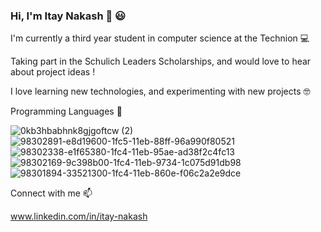 ### Hi, I'm Itay Nakash 👋 :smiley:

I'm currently a third year student in computer science at the Technion 💻

Taking part in the Schulich Leaders Scholarships, and would love to hear about project ideas ! 

I love learning new technologies, and experimenting with new projects 🤓


Programming Languages 🚀

![0kb3hbabhnk8gjgoftcw (2)](https://user-images.githubusercontent.com/61385424/169694308-5556ab84-4ee1-4b8b-91b6-f274b8ab576d.png)
![98302891-e8d19600-1fc5-11eb-88ff-96a990f80521](https://user-images.githubusercontent.com/61385424/111904582-5bf91780-8a50-11eb-90db-85b929637c98.png)
![98302338-e1f65380-1fc4-11eb-95ae-ad38f2c4fc13](https://user-images.githubusercontent.com/61385424/111904580-5b608100-8a50-11eb-8f34-1fdfeab4ae6f.png)
![98302169-9c398b00-1fc4-11eb-9734-1c075d91db98](https://user-images.githubusercontent.com/61385424/111904584-5d2a4480-8a50-11eb-9891-7709d3f4378d.png)
![98301894-33521300-1fc4-11eb-860e-f06c2a2e9dce](https://user-images.githubusercontent.com/61385424/111904586-5dc2db00-8a50-11eb-9103-86afc11bb579.png)

Connect with me 📫

www.linkedin.com/in/itay-nakash

<!--
**itay-nakash/itay-nakash** is a ✨ _special_ ✨ repository because its `README.md` (this file) appears on your GitHub profile.

Here are some ideas to get you started:

- 🔭 I’m currently working on ...
- 🌱 I’m currently learning ...
- 👯 I’m looking to collaborate on ...
- 🤔 I’m looking for help with ...
- 💬 Ask me about ...
- 📫 How to reach me: ...
- 😄 Pronouns: ...
- ⚡ Fun fact: ...
-->
